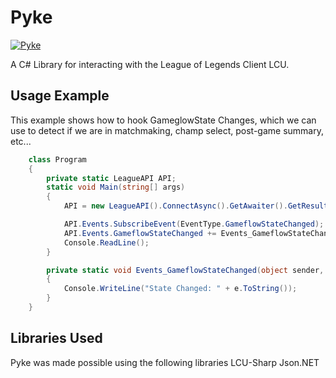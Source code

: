 # Pyke

[![Pyke](https://img.shields.io/github/workflow/status/wickedlizerd/Pyke/.NET%20Core?color=blue&label=Latest%20Build&logo=.NET&style=flat-square)](https://github.com/wickedlizerd/Pyke/actions?query=workflow%3A%22.NET+Core%22)

A C# Library for interacting with the League of Legends Client LCU.


## Usage Example
This example shows how to hook GameglowState Changes, which we can use to detect if we are in matchmaking, champ select, post-game summary, etc...
```cs
    class Program
    {
        private static LeagueAPI API;
        static void Main(string[] args)
        {
            API = new LeagueAPI().ConnectAsync().GetAwaiter().GetResult();

            API.Events.SubscribeEvent(EventType.GameflowStateChanged);
            API.Events.GameflowStateChanged += Events_GameflowStateChanged;
            Console.ReadLine();
        }

        private static void Events_GameflowStateChanged(object sender, State e)
        {
            Console.WriteLine("State Changed: " + e.ToString());
        }
    }
 ```
 
 ## Libraries Used
 Pyke was made possible using the following libraries
 LCU-Sharp
 Json.NET
